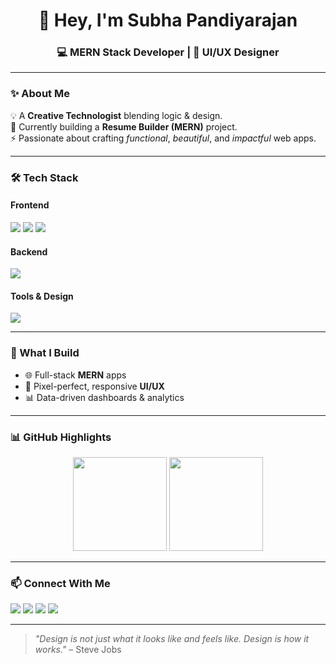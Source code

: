 <h1 align="center">👋 Hey, I'm Subha Pandiyarajan</h1>
<h3 align="center">💻 MERN Stack Developer | 🎨 UI/UX Designer</h3>

---

### ✨ About Me
💡 A **Creative Technologist** blending logic & design.  
🌱 Currently building a **Resume Builder (MERN)** project.  
⚡ Passionate about crafting *functional*, *beautiful*, and *impactful* web apps.  

---

### 🛠 Tech Stack

#### **Frontend**
<p>
  <img src="https://skillicons.dev/icons?i=react,html,css,js,angular,tailwind,bootstrap,typescript" />
  <img src="https://img.shields.io/badge/AJAX-0078D6?style=flat&logoColor=white" />
  <img src="https://img.shields.io/badge/jQuery-0769AD?style=flat&logo=jquery&logoColor=white" />
</p>

#### **Backend**
<p>
  <img src="https://skillicons.dev/icons?i=nodejs,express,mongodb" />
</p>

#### **Tools & Design**
<p>
  <img src="https://skillicons.dev/icons?i=figma,git,github,vscode,postman" />
</p>

---

### 🚀 What I Build
- 🌐 Full-stack **MERN** apps  
- 🎯 Pixel-perfect, responsive **UI/UX**  
- 📊 Data-driven dashboards & analytics  

---

### 📊 GitHub Highlights
<p align="center">
  <img src="https://github-readme-stats.vercel.app/api?username=subhapandiyarajan&show_icons=true&theme=radical" height="150" />
  <img src="https://github-readme-streak-stats.herokuapp.com/?user=subhapandiyarajan&theme=radical" height="150" />
</p>

---

### 📫 Connect With Me
<p align="left">
  <a href="https://subhaportfolio.com" target="_blank"><img src="https://img.shields.io/badge/🌐%20Portfolio-000000?style=for-the-badge" /></a>
  <a href="https://www.linkedin.com/in/subha-p-871113288/" target="_blank"><img src="https://img.shields.io/badge/LinkedIn-0077b5?style=for-the-badge&logo=linkedin&logoColor=white" /></a>
  <a href="https://x.com/SubhaP23" target="_blank"><img src="https://img.shields.io/badge/Twitter-1da1f2?style=for-the-badge&logo=twitter&logoColor=white" /></a>
  <a href="https://www.instagram.com/subhapandiyarajan" target="_blank"><img src="https://img.shields.io/badge/Instagram-e4405f?style=for-the-badge&logo=instagram&logoColor=white" /></a>
</p>

---

> _"Design is not just what it looks like and feels like. Design is how it works."_ – Steve Jobs

